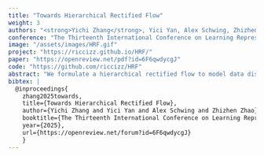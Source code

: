 ```yaml
---
title: "Towards Hierarchical Rectified Flow"
weight: 3
authors: "<strong>Yichi Zhang</strong>, Yici Yan, Alex Schwing, Zhizhen Zhao"
conference: "The Thirteenth International Conference on Learning Representations (ICLR), 2025."
image: "/assets/images/HRF.gif"
project: "https://riccizz.github.io/HRF/"
paper: "https://openreview.net/pdf?id=6F6qwdycgJ"
code: "https://github.com/riccizz/HRF"
abstract: "We formulate a hierarchical rectified flow to model data distributions. It hierarchically couples multiple ordinary differential equations (ODEs) and defines a time-differentiable stochastic process that generates a data distribution from a known source distribution. Each ODE resembles the ODE that is solved in a classic rectified flow, but differs in its domain, i.e., location, velocity, acceleration, etc. Unlike the classic rectified flow formulation, which formulates a single ODE in the location domain and only captures the expected velocity field (sufficient to capture a multi-modal data distribution), the hierarchical rectified flow formulation models the multi-modal random velocity field, acceleration field, etc., in their entirety. This more faithful modeling of the random velocity field enables integration paths to intersect when the underlying ODE is solved during data generation. Intersecting paths in turn lead to integration trajectories that are more straight than those obtained in the classic rectified flow formulation, where integration paths cannot intersect. This leads to modeling of data distributions with fewer neural function evaluations. We empirically verify this on synthetic 1D and 2D data as well as MNIST and CIFAR10 data. Code is available at: https://riccizz.github.io/HRF. "
bibtex: |
  @inproceedings{
    zhang2025towards,
    title={Towards Hierarchical Rectified Flow},
    author={Yichi Zhang and Yici Yan and Alex Schwing and Zhizhen Zhao},
    booktitle={The Thirteenth International Conference on Learning Representations},
    year={2025},
    url={https://openreview.net/forum?id=6F6qwdycgJ}
    }
---
```

